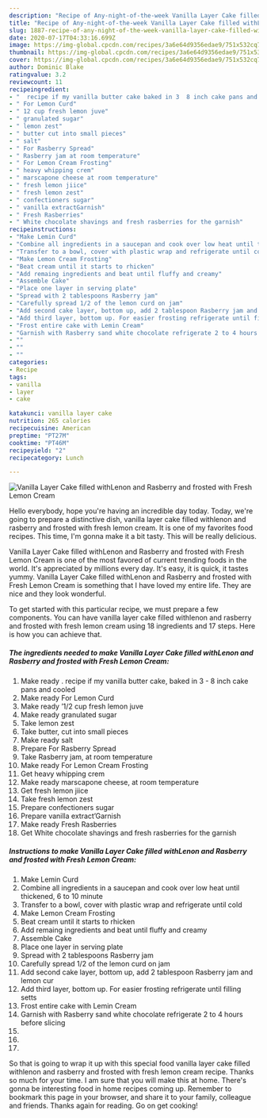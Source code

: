 ```yaml
---
description: "Recipe of Any-night-of-the-week Vanilla Layer Cake filled withLenon and Rasberry and frosted with Fresh Lemon Cream"
title: "Recipe of Any-night-of-the-week Vanilla Layer Cake filled withLenon and Rasberry and frosted with Fresh Lemon Cream"
slug: 1887-recipe-of-any-night-of-the-week-vanilla-layer-cake-filled-withlenon-and-rasberry-and-frosted-with-fresh-lemon-cream
date: 2020-07-17T04:33:16.699Z
image: https://img-global.cpcdn.com/recipes/3a6e64d9356edae9/751x532cq70/vanilla-layer-cake-filled-withlenon-and-rasberry-and-frosted-with-fresh-lemon-cream-recipe-main-photo.jpg
thumbnail: https://img-global.cpcdn.com/recipes/3a6e64d9356edae9/751x532cq70/vanilla-layer-cake-filled-withlenon-and-rasberry-and-frosted-with-fresh-lemon-cream-recipe-main-photo.jpg
cover: https://img-global.cpcdn.com/recipes/3a6e64d9356edae9/751x532cq70/vanilla-layer-cake-filled-withlenon-and-rasberry-and-frosted-with-fresh-lemon-cream-recipe-main-photo.jpg
author: Dominic Blake
ratingvalue: 3.2
reviewcount: 11
recipeingredient:
- "  recipe if my vanilla butter cake baked in 3  8 inch cake pans and cooled"
- " For Lemon Curd"
- " 12 cup fresh lemon juve"
- " granulated sugar"
- " lemon zest"
- " butter cut into small pieces"
- " salt"
- " For Rasberry Spread"
- " Rasberry jam at room temperature"
- " For Lemon Cream Frosting"
- " heavy whipping crem"
- " marscapone cheese at room temperature"
- " fresh lemon jiice"
- " fresh lemon zest"
- " confectioners sugar"
- " vanilla extractGarnish"
- " Fresh Rasberries"
- " White chocolate shavings and fresh rasberries for the garnish"
recipeinstructions:
- "Make Lemin Curd"
- "Combine all ingredients in a saucepan and cook over low heat until thickened, 6 to 10 minute"
- "Transfer to a bowl, cover with plastic wrap and refrigerate until cold"
- "Make Lemon Cream Frosting"
- "Beat cream until it starts to rhicken"
- "Add remaing ingredients and beat until fluffy and creamy"
- "Assemble Cake"
- "Place one layer in serving plate"
- "Spread with 2 tablespoons Rasberry jam"
- "Carefully spread 1/2 of the lemon curd on jam"
- "Add second cake layer, bottom up, add 2 tablespoon Rasberry jam and lemon cur"
- "Add third layer, bottom up. For easier frosting refrigerate until filling setts"
- "Frost entire cake with Lemin Cream"
- "Garnish with Rasberry sand white chocolate refrigerate 2 to 4 hours before slicing"
- ""
- ""
- ""
categories:
- Recipe
tags:
- vanilla
- layer
- cake

katakunci: vanilla layer cake 
nutrition: 265 calories
recipecuisine: American
preptime: "PT27M"
cooktime: "PT46M"
recipeyield: "2"
recipecategory: Lunch

---
```



![Vanilla Layer Cake filled withLenon and Rasberry and frosted with Fresh Lemon Cream](https://img-global.cpcdn.com/recipes/3a6e64d9356edae9/751x532cq70/vanilla-layer-cake-filled-withlenon-and-rasberry-and-frosted-with-fresh-lemon-cream-recipe-main-photo.jpg)

Hello everybody, hope you're having an incredible day today. Today, we're going to prepare a distinctive dish, vanilla layer cake filled withlenon and rasberry and frosted with fresh lemon cream. It is one of my favorites food recipes. This time, I'm gonna make it a bit tasty. This will be really delicious.



Vanilla Layer Cake filled withLenon and Rasberry and frosted with Fresh Lemon Cream is one of the most favored of current trending foods in the world. It's appreciated by millions every day. It's easy, it is quick, it tastes yummy. Vanilla Layer Cake filled withLenon and Rasberry and frosted with Fresh Lemon Cream is something that I have loved my entire life. They are nice and they look wonderful.


To get started with this particular recipe, we must prepare a few components. You can have vanilla layer cake filled withlenon and rasberry and frosted with fresh lemon cream using 18 ingredients and 17 steps. Here is how you can achieve that.

<!--inarticleads1-->

##### The ingredients needed to make Vanilla Layer Cake filled withLenon and Rasberry and frosted with Fresh Lemon Cream:

1. Make ready  . recipe if my vanilla butter cake, baked in 3 - 8 inch cake pans and cooled
1. Make ready  For Lemon Curd
1. Make ready  ’1/2 cup fresh lemon juve
1. Make ready  granulated sugar
1. Take  lemon zest
1. Take  butter, cut into small pieces
1. Make ready  salt
1. Prepare  For Rasberry Spread
1. Take  Rasberry jam, at room temperature
1. Make ready  For Lemon Cream Frosting
1. Get  heavy whipping crem
1. Make ready  marscapone cheese, at room temperature
1. Get  fresh lemon jiice
1. Take  fresh lemon zest
1. Prepare  confectioners sugar
1. Prepare  vanilla extract’Garnish
1. Make ready  Fresh Rasberries
1. Get  White chocolate shavings and fresh rasberries for the garnish




<!--inarticleads2-->

##### Instructions to make Vanilla Layer Cake filled withLenon and Rasberry and frosted with Fresh Lemon Cream:

1. Make Lemin Curd
1. Combine all ingredients in a saucepan and cook over low heat until thickened, 6 to 10 minute
1. Transfer to a bowl, cover with plastic wrap and refrigerate until cold
1. Make Lemon Cream Frosting
1. Beat cream until it starts to rhicken
1. Add remaing ingredients and beat until fluffy and creamy
1. Assemble Cake
1. Place one layer in serving plate
1. Spread with 2 tablespoons Rasberry jam
1. Carefully spread 1/2 of the lemon curd on jam
1. Add second cake layer, bottom up, add 2 tablespoon Rasberry jam and lemon cur
1. Add third layer, bottom up. For easier frosting refrigerate until filling setts
1. Frost entire cake with Lemin Cream
1. Garnish with Rasberry sand white chocolate refrigerate 2 to 4 hours before slicing
1. 
1. 
1. 




So that is going to wrap it up with this special food vanilla layer cake filled withlenon and rasberry and frosted with fresh lemon cream recipe. Thanks so much for your time. I am sure that you will make this at home. There's gonna be interesting food in home recipes coming up. Remember to bookmark this page in your browser, and share it to your family, colleague and friends. Thanks again for reading. Go on get cooking!
